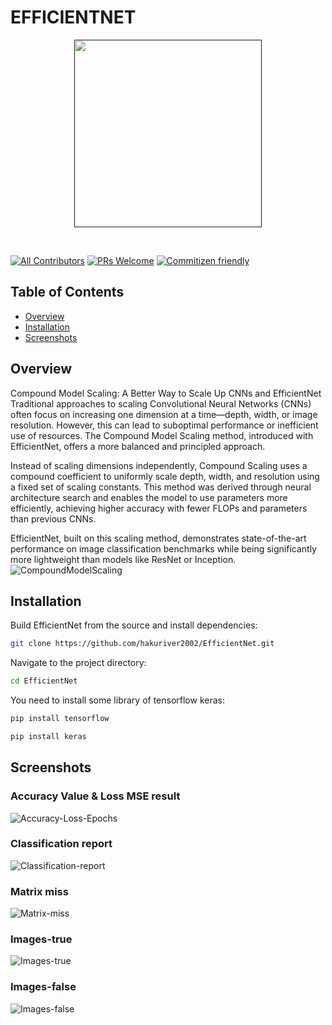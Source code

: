 <h1>
  EFFICIENTNET
</h1>
<p align="center">
  <a href="">
    <img src="https://1.bp.blogspot.com/-DjZT_TLYZok/XO3BYqpxCJI/AAAAAAAAEKM/BvV53klXaTUuQHCkOXZZGywRMdU9v9T_wCLcBGAs/s1600/image2.png" height="300px">
  </a>
</p>

&nbsp;

[![All Contributors](https://img.shields.io/badge/all_contributors-73-orange.svg?style=flat-square)](./CONTRIBUTORS.md)
[![PRs Welcome](https://img.shields.io/badge/PRs-welcome-brightgreen.svg?style=flat-square)](http://makeapullrequest.com)
[![Commitizen friendly](https://img.shields.io/badge/commitizen-friendly-brightgreen.svg?style=flat-square)](http://commitizen.github.io/cz-cli/)

## Table of Contents

- [Overview](#Overview)
- [Installation](#Installation)
- [Screenshots](#Screenshots)

<!-- END doctoc generated TOC please keep comment here to allow auto update -->

## Overview

Compound Model Scaling: A Better Way to Scale Up CNNs and EfficientNet
Traditional approaches to scaling Convolutional Neural Networks (CNNs) often focus on increasing one dimension at a time—depth, width, or image resolution. However, this can lead to suboptimal performance or inefficient use of resources. The Compound Model Scaling method, introduced with EfficientNet, offers a more balanced and principled approach.

Instead of scaling dimensions independently, Compound Scaling uses a compound coefficient to uniformly scale depth, width, and resolution using a fixed set of scaling constants. This method was derived through neural architecture search and enables the model to use parameters more efficiently, achieving higher accuracy with fewer FLOPs and parameters than previous CNNs.

EfficientNet, built on this scaling method, demonstrates state-of-the-art performance on image classification benchmarks while being significantly more lightweight than models like ResNet or Inception.
![CompoundModelScaling](https://1.bp.blogspot.com/-Cdtb97FtgdA/XO3BHsB7oEI/AAAAAAAAEKE/bmtkonwgs8cmWyI5esVo8wJPnhPLQ5bGQCLcBGAs/s1600/image4.png)

## Installation

Build EfficientNet from the source and install dependencies:

```bash
git clone https://github.com/hakuriver2002/EfficientNet.git
```

Navigate to the project directory:

```bash
cd EfficientNet
```

You need to install some library of tensorflow keras:

```bash
pip install tensorflow
```

```bash
pip install keras
```

## Screenshots
### Accuracy Value & Loss MSE result
![Accuracy-Loss-Epochs](https://github.com/user-attachments/assets/ca4c03d7-7c4b-446d-ab8d-6ee05c3a6d10)


### Classification report
![Classification-report](https://github.com/user-attachments/assets/55ea5ebe-354f-46a4-88ad-4c230cf45c2c)

### Matrix miss
![Matrix-miss](https://github.com/user-attachments/assets/1a9f2659-e830-4a62-84e4-1642e5ab6197)

### Images-true
![Images-true](https://github.com/user-attachments/assets/b061b094-12ab-42d6-ae17-3ebe46fe7231)

### Images-false
![Images-false](https://github.com/user-attachments/assets/3922293d-d248-4979-a5a1-f3450867d8c1)
